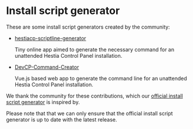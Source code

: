 # Install script generator

These are some install script generators created by the community:

- [hestiacp-scriptline-generator](https://github.com/gabizz/hestiacp-scriptline-generator)

  Tiny online app aimed to generate the necessary command for an unattended Hestia Control Panel installation.

- [DevCP-Command-Creator](https://github.com/turbopixel/DevCP-Command-Creator)

  Vue.js based web app to generate the command line for an unattended Hestia Control Panel installation.

We thank the community for these contributions, which our [official install script generator](/install) is inspired by.

Please note that that we can only ensure that the official install script generator is up to date with the latest release.

